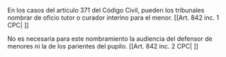 En los casos del artículo 371 del Código Civil, pueden los tribunales nombrar de oficio tutor o curador interino para el menor. [[Art. 842 inc. 1 CPC| ]]

No es necesaria para este nombramiento la audiencia del defensor de menores ni la de los parientes del pupilo. [[Art. 842 inc. 2 CPC| ]]